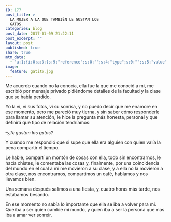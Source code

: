 ```yaml
---
ID: 177
post_title: >
  LA MUJER A LA QUE TAMBIÉN LE GUSTAN LOS
  GATOS
categories: blog
post_date: 2017-01-09 21:22:11
post_excerpt: ""
layout: post
published: true
share: true
mtm_data:
  - 'a:1:{i:0;a:3:{s:9:"reference";s:0:"";s:4:"type";s:0:"";s:5:"value";s:0:"";}}'
image:
  feature: gatito.jpg
---
```

Me acuerdo cuando no la conocía, ella fue la que me conoció a mi, me escribió por mensaje privado pidiéndome detalles de la facultad y la clase que se había perdido.

Yo la vi, vi sus fotos, vi su sonrisa, y no puedo decir que me enamore en ese momento, pero me pareció muy tierna, y sin saber cómo responderle para llamar su atención, le hice la pregunta más honesta, personal y que definirá que tipo de relación tendríamos:

<em>–¿Te gustan los gatos? </em>

Y cuando me respondió que si supe que ella era alguien con quien valía la pena compartir el tiempo.

Le hable, compartí un montón de cosas con ella, todo sin encontrarnos, le hacía chistes, le comentaba las cosas y, finalmente, por una coincidencia del mundo en el cual a mi me movieron a su clase, y a ella no la movieron a otra clase, nos encontramos, compartimos un café, hablamos y nos llevamos bien.

Una semana después salimos a una fiesta, y, cuatro horas más tarde, nos estábamos besando.

En ese momento no sabía lo importante que ella se iba a volver para mi. Que iba a ser quien cambie mi mundo, y quien iba a ser la persona que mas iba a amar ver sonreir.
